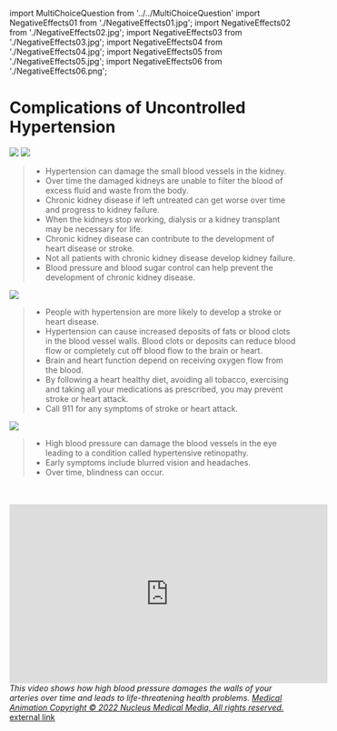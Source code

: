 import MultiChoiceQuestion from '../../MultiChoiceQuestion'
import NegativeEffects01 from './NegativeEffects01.jpg';
import NegativeEffects02 from './NegativeEffects02.jpg';
import NegativeEffects03 from './NegativeEffects03.jpg';
import NegativeEffects04 from './NegativeEffects04.jpg';
import NegativeEffects05 from './NegativeEffects05.jpg';
import NegativeEffects06 from './NegativeEffects06.png';

# Complications of Uncontrolled Hypertension

<img src={NegativeEffects06} />

<img src={NegativeEffects02} />

> - Hypertension can damage the small blood vessels in the kidney.
> - Over time the damaged kidneys are unable to filter the blood of excess fluid and waste from the body.
> - Chronic kidney disease if left untreated can get worse over time and progress to kidney failure.
> - When the kidneys stop working, dialysis or a kidney transplant may be necessary for life.
> - Chronic kidney disease can contribute to the development of heart disease or stroke.
> - Not all patients with chronic kidney disease develop kidney failure.
> - Blood pressure and blood sugar control can help prevent the development of chronic kidney disease.

<img src={NegativeEffects04} />

> - People with hypertension are more likely to develop a stroke or heart disease.
> - Hypertension can cause increased deposits of fats or blood clots in the blood vessel walls. Blood clots or deposits can reduce blood flow or completely cut off blood flow to the brain or heart.
> - Brain and heart function depend on receiving oxygen flow from the blood.
> - By following a heart healthy diet, avoiding all tobacco, exercising and taking all your medications as prescribed, you may prevent stroke or heart attack.
> - Call 911 for any symptoms of stroke or heart attack.

<img src={NegativeEffects05} />

> - High blood pressure can damage the blood vessels in the eye leading to a condition called hypertensive retinopathy.
> - Early symptoms include blurred vision and headaches.
> - Over time, blindness can occur.
<!-- > - This is why you should get an eye exam every one to two years. -->

<br />
<br />

<div class="video-embed-field-provider-youtube video-embed-field-responsive-video">
<iframe width="560" height="315" src="https://www.youtube.com/embed/I_B4vP8TqIw" title="YouTube video player" frameborder="0" allow="accelerometer; autoplay; clipboard-write; encrypted-media; gyroscope; picture-in-picture; web-share" allowfullscreen></iframe>
<div>
<span><em>This video shows how high blood pressure damages the walls of your arteries over time and leads to life-threatening health problems.</em> <a href="https://catalog.nucleusmedicalmedia.com" rel="nofollow noopener noreferrer" class="ext" target="_blank"><em>Medical Animation Copyright © 2022 Nucleus Medical Media, All rights reserved.</em></a><a class="ext-icon" href="#"><span class="element-invisible"> external link </span></a></span>
</div>
</div>